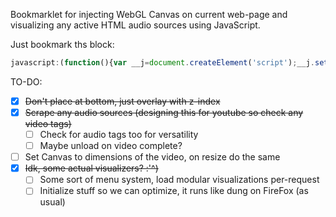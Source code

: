 Bookmarklet for injecting WebGL Canvas on current web-page and visualizing any active HTML audio sources using JavaScript.

Just bookmark ths block:

```js
javascript:(function(){var __j=document.createElement('script');__j.setAttribute('src','//rawgithub.com/bartlettmic/audio-visualizer-bookmarklet/master/index.js');document.body.appendChild(__j);}());
```

TO-DO:
* [x] ~~Don't place at bottom, just overlay with z-index~~
* [x] ~~Scrape any audio sources (designing this for youtube so check any video tags)~~
    * [ ] Check for audio tags too for versatility
    * [ ] Maybe unload on video complete?
* [ ] Set Canvas to dimensions of the video, on resize do the same
* [x] ~~Idk, some actual visualizers? :'^)~~
    * [ ] Some sort of menu system, load modular visualizations per-request
    * [ ] Initialize stuff so we can optimize, it runs like dung on FireFox (as usual)
